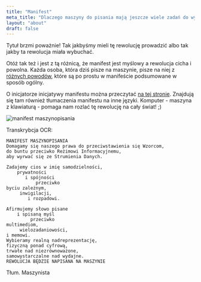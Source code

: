 ```yaml
---
title: "Manifest"
meta_title: "Dlaczego maszyny do pisania mają jeszcze wiele zadań do wykonania."
layout: "about"
draft: false
---
```


Tytuł brzmi poważnie! Tak jakbyśmy mieli tę rewolucję prowadzić albo tak jakby ta rewolucja miała wybuchać.

Otóż tak też i jest z tą różnicą, że manifest jest myślowy a rewolucja cicha i powolna.
Każda osoba, która dziś pisze na maszynie, pisze na niej z [różnych powodów][1], które są po prostu w manifeście podsumowane w sposób ogólny.

O inicjatorze inicjatywy manifestu można przeczytać [na tej stronie][0]. Znajdują się tam również tłumaczenia manifestu na inne języki. Komputer - maszyna z klawiaturą - pomaga nam rozlać tę rewolucję na cały świat! ;)

![manifest maszynopisania](./images/manifest/manifest-pisanie-na-maszynie-typosphere.jpg)

Transkrybcja OCR:

```
MANIFEST MASZYNOPISANIA
Domagamy się naszego prawa do przeciwstawienia się Wzorcom,
do buntu przeciwko Reżimowi Informacyjnemu,
aby wyrwać się ze Strumienia Danych.

Zadajemy cios w imię samodzielności,
    prywatności
       i spójności 
           przeciwko 
byciu zależnym,
     inwigilacji,
        i rozpadowi.

Afirmujemy słowo pisane
    i spisaną myśl
         przeciwko
multimediom,
     wielozadaniowości,
i memowi.
Wybieramy realną nadreprezentację,
fizyczną ponad cyfrową,
trwałe nad niezrównoważone,
samowystarczalne nad wydajne.
REWOLUCJA BĘDZIE NAPISANA NA MASZYNIE
```

Tłum. Maszynista

[0]: https://typewriterinsurgency.webstarts.com/
[1]: https://www.maszynopisanie.pl/2022-09-10-zalety-i-wady-pisania-na-maszynie-do-pisania